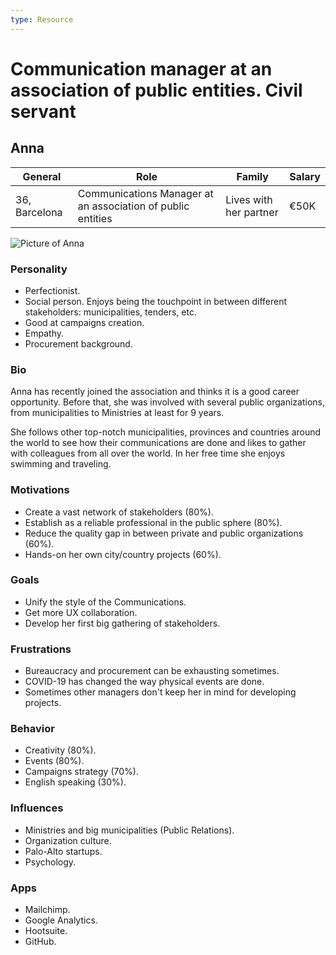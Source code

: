 ```yaml
---
type: Resource
---
```


# Communication manager at an association of public entities. Civil servant

## Anna

| General                                  | Role | Family |  Salary   |
| ------------------------------------- | ---------------------------------- | -------- | --- |
| 36, Barcelona | Communications Manager at an association of public entities                               | Lives with her partner     |   €50K  |

![Picture of Anna](https://i.imgur.com/hdirkcm.jpg)

### Personality

* Perfectionist.
* Social person. Enjoys being the touchpoint in between different stakeholders: municipalities, tenders, etc.
* Good at campaigns creation.
* Empathy.
* Procurement background.

### Bio

Anna has recently joined the association and thinks it is a good career opportunity. Before that, she was involved with several public organizations, from municipalities to Ministries at least for 9 years.

She follows other top-notch municipalities, provinces and countries around the world to see how their communications are done and likes to gather with colleagues from all over the world. In her free time she enjoys swimming and traveling.

### Motivations

* Create a vast network of stakeholders (80%).
* Establish as a reliable professional in the public sphere (80%).
* Reduce the quality gap in between private and public organizations (60%).
* Hands-on her own city/country projects (60%).

### Goals

* Unify the style of the Communications.
* Get more UX collaboration.
* Develop her first big gathering of stakeholders.

### Frustrations

* Bureaucracy and procurement can be exhausting sometimes.
* COVID-19 has changed the way physical events are done.
* Sometimes other managers don't keep her in mind for developing projects.

### Behavior

* Creativity (80%).
* Events (80%).
* Campaigns strategy (70%).
* English speaking (30%).

### Influences

* Ministries and big municipalities (Public Relations).
* Organization culture.
* Palo-Alto startups.
* Psychology.

### Apps

* Mailchimp.
* Google Analytics.
* Hootsuite.
* GitHub.
